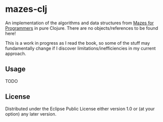 # mazes-clj

An implementation of the algorithms and data structures from [Mazes for Programmers](https://pragprog.com/book/jbmaze/mazes-for-programmers)
in pure Clojure. There are no objects/references to be found here!

This is a work in progress as I read the book, so some of the stuff may fundamentally change if I discover limitations/inefficiencies in my current approach.

## Usage

TODO

## License

Distributed under the Eclipse Public License either version 1.0 or (at
your option) any later version.
